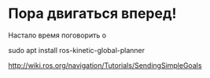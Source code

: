 # Пора двигаться вперед!

Настало время поговорить о

sudo apt install ros-kinetic-global-planner



http://wiki.ros.org/navigation/Tutorials/SendingSimpleGoals

